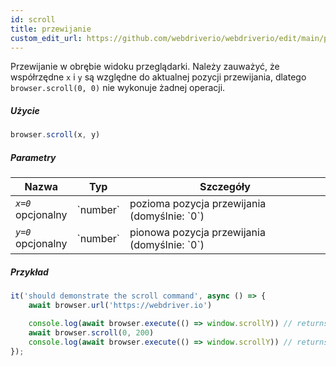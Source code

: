 ```yaml
---
id: scroll
title: przewijanie
custom_edit_url: https://github.com/webdriverio/webdriverio/edit/main/packages/webdriverio/src/commands/browser/scroll.ts
---
```


Przewijanie w obrębie widoku przeglądarki. Należy zauważyć, że współrzędne `x` i `y` są względne do aktualnej
pozycji przewijania, dlatego `browser.scroll(0, 0)` nie wykonuje żadnej operacji.

##### Użycie

```js
browser.scroll(x, y)
```

##### Parametry

<table>
  <thead>
    <tr>
      <th>Nazwa</th><th>Typ</th><th>Szczegóły</th>
    </tr>
  </thead>
  <tbody>
    <tr>
      <td><code><var>x=0</var></code><br /><span className="label labelWarning">opcjonalny</span></td>
      <td>`number`</td>
      <td>pozioma pozycja przewijania (domyślnie: `0`)</td>
    </tr>
    <tr>
      <td><code><var>y=0</var></code><br /><span className="label labelWarning">opcjonalny</span></td>
      <td>`number`</td>
      <td>pionowa pozycja przewijania (domyślnie: `0`)</td>
    </tr>
  </tbody>
</table>

##### Przykład

```js title="scroll.js"
it('should demonstrate the scroll command', async () => {
    await browser.url('https://webdriver.io')

    console.log(await browser.execute(() => window.scrollY)) // returns 0
    await browser.scroll(0, 200)
    console.log(await browser.execute(() => window.scrollY)) // returns 200
});
```